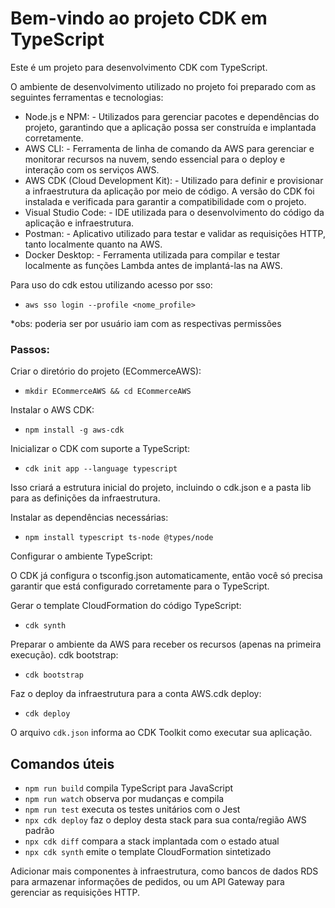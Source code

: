 # Bem-vindo ao projeto CDK em TypeScript

Este é um projeto para desenvolvimento CDK com TypeScript.

O ambiente de desenvolvimento utilizado no projeto foi preparado com as seguintes ferramentas e tecnologias:

* Node.js e NPM:        - Utilizados para gerenciar pacotes e dependências do projeto, garantindo que a aplicação possa ser construída e implantada corretamente.
* AWS CLI:              - Ferramenta de linha de comando da AWS para gerenciar e monitorar recursos na nuvem, sendo essencial para o deploy e interação com os serviços AWS.
* AWS CDK (Cloud Development Kit): - Utilizado para definir e provisionar a infraestrutura da aplicação por meio de código. A versão do CDK foi instalada e verificada para garantir a compatibilidade com o projeto.
* Visual Studio Code:   - IDE utilizada para o desenvolvimento do código da aplicação e infraestrutura.
* Postman:              - Aplicativo utilizado para testar e validar as requisições HTTP, tanto localmente quanto na AWS.
* Docker Desktop:       - Ferramenta utilizada para compilar e testar localmente as funções Lambda antes de implantá-las na AWS.

Para uso do cdk estou utilizando acesso por sso:
 * `aws sso login --profile <nome_profile>`

 *obs: poderia ser por usuário iam com as respectivas permissões

### Passos:
 Criar o diretório do projeto (ECommerceAWS):

 * `mkdir ECommerceAWS && cd ECommerceAWS`
 
 Instalar o AWS CDK:

 * `npm install -g aws-cdk`

 Inicializar o CDK com suporte a TypeScript:

 * `cdk init app --language typescript`

 Isso criará a estrutura inicial do projeto, incluindo o cdk.json e a pasta lib para as definições da infraestrutura.

 Instalar as dependências necessárias:

 * `npm install typescript ts-node @types/node`

 Configurar o ambiente TypeScript:

 O CDK já configura o tsconfig.json automaticamente, então você só precisa garantir que está configurado corretamente para o TypeScript.

 Gerar o template CloudFormation do código TypeScript:

 * `cdk synth`

 Preparar o ambiente da AWS para receber os recursos (apenas na primeira execução). cdk bootstrap: 

 * `cdk bootstrap`

Faz o deploy da infraestrutura para a conta AWS.cdk deploy: 
 * `cdk deploy`

O arquivo `cdk.json` informa ao CDK Toolkit como executar sua aplicação.

## Comandos úteis

 * `npm run build`   compila TypeScript para JavaScript
 * `npm run watch`   observa por mudanças e compila
 * `npm run test`    executa os testes unitários com o Jest
 * `npx cdk deploy`  faz o deploy desta stack para sua conta/região AWS padrão
 * `npx cdk diff`    compara a stack implantada com o estado atual
 * `npx cdk synth`   emite o template CloudFormation sintetizado

Adicionar mais componentes à infraestrutura, como bancos de dados RDS para armazenar informações de pedidos, ou um API Gateway para gerenciar as requisições HTTP.
